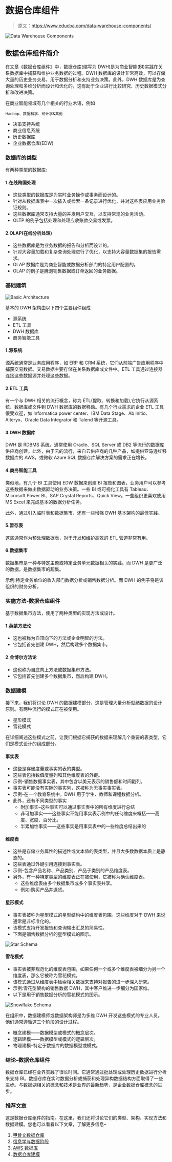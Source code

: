 # 数据仓库组件

> 原文：<https://www.educba.com/data-warehouse-components/>

![Data Warehouse Components](img/4b0be6611957c6c525367a3016677332.png)



## 数据仓库组件简介

在文章《数据仓库组件》中，数据仓库(缩写为 DWH)是为商业智能(BI)实践在关系数据库中捕获和维护业务数据的过程。DWH 数据库的设计非常高效，可以存储大量的历史业务交易，用于数据分析和支持业务决策。此外，DWH 数据库是为查询处理和多维分析而设计和优化的，这有助于企业进行比较研究、历史数据模式分析和改进决策。

在商业智能领域有几个相关的行业术语，例如

<small>Hadoop、数据科学、统计学&其他</small>

*   决策支持系统
*   商业信息系统
*   历史数据库
*   企业数据仓库(EDW)

### 数据库的类型

有两种类型的数据库:

#### 1.在线跨国处理

*   这些类型的数据库是为实时业务操作或事务而设计的。
*   针对从数据库表中一次插入或检索一条记录进行优化，并对这些表应用业务验证规则。
*   这些数据库通常支持大量的并发用户交互，以支持常规的业务活动。
*   OLTP 的例子包括处理和处理应收账款交易或发票。

#### 2.OLAP(在线分析处理)

*   这些数据库是为业务数据的报告和分析而设计的。
*   针对大容量加载和复杂查询处理进行了优化，以支持大容量数据集的报告需求。
*   OLAP 数据库是为商业智能或数据分析部门的特定用户配置的。
*   OLAP 的例子是腌泡销售数据或订单返回的业务数据。

### 基础建筑

![Basic Architecture](img/36a8cd40fdd417c4377b7d60cdc43e4a.png)



基本的 DWH 架构由以下四个主要组件组成

*   源系统
*   ETL 工具
*   DWH 数据库
*   商务智能工具

#### 1.源系统

源系统通常是业务应用程序，如 ERP 和 CRM 系统，它们从前端广告应用程序中捕获交易数据。交易数据主要存储在关系数据库或文件中。ETL 工具通过连接器连接这些数据源并处理这些数据。

#### 2.ETL 工具

有一个与 DWH 相关的流行概念，称为 ETL(提取、转换和加载),它执行从源系统、数据库或文件到 DWH 数据库的数据移动。有几个行业需求的企业 ETL 工具很受欢迎，如 Informatica power center、IBM Data Stage、Ab Initio、Alteryx、Oracle Data Integrator 和 Talend 等开源工具。

#### 3.DWH 数据库

DWH 是 RDBMS 系统，通常使用 Oracle、SQL Server 或 DB2 等流行的数据库供应商创建。此外，由于云的流行，来自云供应商的几种产品，如提供亚马逊红移数据库的 AWS，或微软 Azure SQL 数据仓库解决方案的需求正在增长。

#### 4.商务智能工具

类似地，有几个 BI 工具使用 EDW 数据来创建 BI 报告和图表，业务用户可以参考这些数据来做出数据驱动的业务决策。一些 BI 或可视化工具有 Tableau、Microsoft Power BI、SAP Crystal Reports、Quick View。一些组织更喜欢使用 MS Excel 来完成基本的数据分析任务。

此外，通过引入临时表和数据集市，还有一些增强 DWH 基本架构的最佳实践。

#### 5.暂存表

这些通常作为预处理数据表，对于开发和维护高效的 ETL 管道非常有用。

#### 6.数据集市

数据集市是一种与特定主题或特定业务单元数据相关的实践。而 DWH 是更广泛的数据，是数据集市的超集。

示例:特定业务单位的收入部门数据分析或销售数据分析。而 DWH 的例子将是该组织的财务分析。

### 实施方法-数据仓库组件

基于数据集市方法，使用了两种类型的实现方法或设计。

#### 1.英蒙方法论

*   这也被称为自顶向下的方法或企业明智的方法。
*   它包括首先创建 DWH，然后构建多个数据集市。

#### 2.金博尔方法论

*   这也称为自底向上方法或数据集市方法。
*   它包括首先创建多个数据集市，然后构建 DWH。

### 数据建模

接下来，我们将讨论 DWH 的数据建模部分，这是管理大量分析就绪数据的设计原则。有两种流行的模式正在被使用。

*   星形模式
*   雪花模式

在详细阐述这些模式之前，让我们根据它捕获的数据来理解几个重要的表类型，它们是模式设计的组成部分。

#### 事实表

*   这些是存储度量或事实的表的类型。
*   这些表包括数值度量列和其他维度表的外键。
*   示例–销售数据事实表，其中包含以美元表示的销售额和时间戳列。
*   事实表可能没有实际的事实列，这被称为无事实事实表。
*   示例-在一个教育系统中，DWH 用于学生、教师和课程数据分析。
*   此外，还有不同类型的事实
    *   附加事实–这些事实可以通过事实表中的所有维度进行总结
    *   非可加事实——这些事实不能用事实表示例中的任何维度来概括——高度、宽度、百分比。
    *   半累加性事实——这些事实是用事实表中的一些维度总结出来的

#### 维度表

*   这些是存储业务属性的描述性或文本值的表类型，并且大多数数据本质上是静态的。
*   这些表通过外键引用连接到事实表。
*   示例–包含产品名称、产品类别、产品子类别的产品维度表。
*   另外，有一种特定类型的维度表正在被使用，它被称为确认维度表。
    *   这些维度表由多个数据集市或多个事实表共享。
    *   例如:购买产品并退货。

#### 星形模式

*   事实表被称为星型模式的星型结构中的维度表包围。这些维度对于 DWH 来说通常是非标准化的。
*   该模式支持开发报告和查询输出汇总的简易性。
*   下面是销售数据分析的星型模式的图示。

![Star Schema](img/738c2da2efab04873afdbe0aeffd38d0.png)



#### 雪花模式

*   事实表被非规范化的维度表包围，如果任何一个或多个维度表被细分为另一个维度表，那么它被称为雪花模式。
*   该模式通过从维度表中检索相关数据来支持对报告的进一步深入研究。
*   示例:雪花型架构的销售数据 DWH，其中客户维进一步细分为国家维。
*   以下是用于销售数据分析的雪花模式的图示。

![Snowflake Schema](img/94f172887ad1227c590331273b0ac33e.png)



在组织中，数据建模师或数据架构师是为多维 DWH 开发这些模式的专业人员。他们通常遵循这三个阶段的设计过程。

*   概念建模——数据模型或模式的概念层次。
*   逻辑建模——数据模型或模式的逻辑层次。
*   物理建模–特定于数据库的数据模型或模式。

### 结论–数据仓库组件

数据仓库已经在业界实践了很长时间。它通常通过批处理或处理历史数据进行分析来支持 BI。数据仓库在实时数据分析或捕获和处理异构数据结构方面取得了一些进步。与数据湖相关的概念和技术是业界的最新趋势，是企业数据仓库概念的进步。

### 推荐文章

这是数据仓库组件的指南。在这里，我们还将讨论它们的类型、架构、实现方法和数据建模。您也可以看看以下文章，了解更多信息–

1.  [甲骨文数据仓库](https://www.educba.com/oracle-data-warehousing/)
2.  [信息学与数据阶段](https://www.educba.com/informatica-vs-datastage/)
3.  [AWS 数据库](https://www.educba.com/aws-databases/)
4.  [数据仓库建模](https://www.educba.com/data-warehouse-modeling/)





